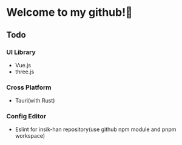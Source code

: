 # Welcome to my github!👋

## Todo

### UI Library

- Vue.js
- three.js

### Cross Platform

- Tauri(with Rust)

### Config Editor
- Eslint for insik-han repository(use github npm module and pnpm workspace)

